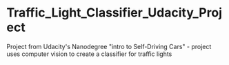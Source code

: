 # Traffic_Light_Classifier_Udacity_Project
Project from Udacity's Nanodegree "intro to Self-Driving Cars" - project uses computer vision to create a classifier for traffic lights
